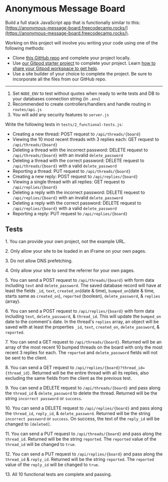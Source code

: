 Anonymous Message Board
=======================

Build a full stack JavaScript app that is functionally similar to this: [https://anonymous-message-board.freecodecamp.rocks/](https://anonymous-message-board.freecodecamp.rocks/).

Working on this project will involve you writing your code using one of the following methods:

*   Clone [this GitHub repo](https://github.com/freeCodeCamp/boilerplate-project-messageboard/) and complete your project locally.
*   Use [our Gitpod starter project](https://gitpod.io/?autostart=true#https://github.com/freeCodeCamp/boilerplate-project-messageboard/) to complete your project. Learn [how to share your Gitpod workspace to get help](https://forum.freecodecamp.org/t/how-to-use-gitpod-in-the-curriculum/668669#how-can-i-share-my-workspace-to-get-help-8).
*   Use a site builder of your choice to complete the project. Be sure to incorporate all the files from our GitHub repo.

* * *

1.  Set `NODE_ENV` to test without quotes when ready to write tests and DB to your databases connection string (in `.env`)
2.  Recommended to create controllers/handlers and handle routing in `routes/api.js`
3.  You will add any security features to `server.js`

Write the following tests in `tests/2_functional-tests.js`:

*   Creating a new thread: POST request to `/api/threads/{board}`
*   Viewing the 10 most recent threads with 3 replies each: GET request to `/api/threads/{board}`
*   Deleting a thread with the incorrect password: DELETE request to `/api/threads/{board}` with an invalid `delete_password`
*   Deleting a thread with the correct password: DELETE request to `/api/threads/{board}` with a valid `delete_password`
*   Reporting a thread: PUT request to `/api/threads/{board}`
*   Creating a new reply: POST request to `/api/replies/{board}`
*   Viewing a single thread with all replies: GET request to `/api/replies/{board}`
*   Deleting a reply with the incorrect password: DELETE request to `/api/replies/{board}` with an invalid `delete_password`
*   Deleting a reply with the correct password: DELETE request to `/api/replies/{board}` with a valid `delete_password`
*   Reporting a reply: PUT request to `/api/replies/{board}`

Tests
-----

1\. You can provide your own project, not the example URL.
    
2\. Only allow your site to be loaded in an iFrame on your own pages.
    
3\. Do not allow DNS prefetching.

4\. Only allow your site to send the referrer for your own pages.
    
5\. You can send a POST request to `/api/threads/{board}` with form data including `text` and `delete_password`. The saved database record will have at least the fields `_id`, `text`, `created_on`(date & time), `bumped_on`(date & time, starts same as `created_on`), `reported` (boolean), `delete_password`, & `replies` (array).
    
6\. You can send a POST request to `/api/replies/{board}` with form data including `text`, `delete_password`, & `thread_id`. This will update the `bumped_on` date to the comment's date. In the thread's `replies` array, an object will be saved with at least the properties `_id`, `text`, `created_on`, `delete_password`, & `reported`.
    
7\. You can send a GET request to `/api/threads/{board}`. Returned will be an array of the most recent 10 bumped threads on the board with only the most recent 3 replies for each. The `reported` and `delete_password` fields will not be sent to the client.
    
8\. You can send a GET request to `/api/replies/{board}?thread_id={thread_id}`. Returned will be the entire thread with all its replies, also excluding the same fields from the client as the previous test.
    
9\. You can send a DELETE request to `/api/threads/{board}` and pass along the `thread_id` & `delete_password` to delete the thread. Returned will be the string `incorrect password` or `success`.
    
10\. You can send a DELETE request to `/api/replies/{board}` and pass along the `thread_id`, `reply_id`, & `delete_password`. Returned will be the string `incorrect password` or `success`. On success, the text of the `reply_id` will be changed to `[deleted]`.
    
11\. You can send a PUT request to `/api/threads/{board}` and pass along the `thread_id`. Returned will be the string `reported`. The `reported` value of the `thread_id` will be changed to `true`.
    
12\. You can send a PUT request to `/api/replies/{board}` and pass along the `thread_id` & `reply_id`. Returned will be the string `reported`. The `reported` value of the `reply_id` will be changed to `true`.
    
13\. All 10 functional tests are complete and passing.